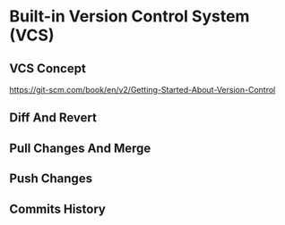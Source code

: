 # Built-in Version Control System (VCS)

## VCS Concept

https://git-scm.com/book/en/v2/Getting-Started-About-Version-Control

## Diff And Revert

## Pull Changes And Merge

## Push Changes

## Commits History

